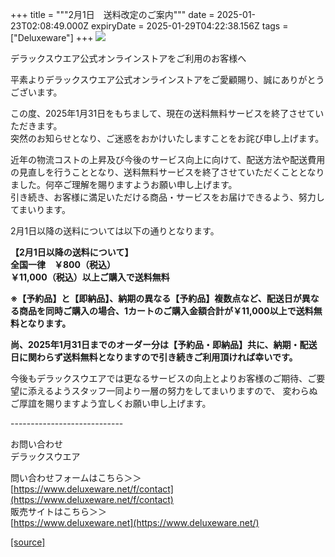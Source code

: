+++
title = """2月1日　送料改定のご案内"""
date = 2025-01-23T02:08:49.000Z
expiryDate = 2025-01-29T04:22:38.156Z
tags = ["Deluxeware"]
+++
**[![](https://stat.ameba.jp/user_images/20250123/10/deluxeware/b8/5d/j/o0800080015536176342.jpg)](https://stat.ameba.jp/user_images/20250123/10/deluxeware/b8/5d/j/o0800080015536176342.jpg)**

デラックスウエア公式オンラインストアをご利用のお客様へ  
  
  
平素よりデラックスウエア公式オンラインストアをご愛顧賜り、誠にありがとうございます。  
  
この度、2025年1月31日をもちまして、現在の送料無料サービスを終了させていただきます。  
突然のお知らせとなり、ご迷惑をおかけいたしますことをお詫び申し上げます。  
  
近年の物流コストの上昇及び今後のサービス向上に向けて、配送方法や配送費用の見直しを行うこととなり、送料無料サービスを終了させていただくこととなりました。何卒ご理解を賜りますようお願い申し上げます。  
引き続き、お客様に満足いただける商品・サービスをお届けできるよう、努力してまいります。  
  
2月1日以降の送料については以下の通りとなります。  
  
  
**【2月1日以降の送料について】**  
**全国一律　￥800（税込）  
￥11,000（税込）以上ご購入で送料無料**  
  
  
**※【予約品】と【即納品】、納期の異なる【予約品】複数点など、配送日が異なる商品を同時ご購入の場合、1カートのご購入金額合計が￥11,000以上で送料無料となります。**  
  
  
  
**尚、2025年1月31日までのオーダー分は【予約品・即納品】共に、納期・配送日に関わらず送料無料となりますので引き続きご利用頂ければ幸いです。**  
  
  
今後もデラックスウエアでは更なるサービスの向上とよりお客様のご期待、ご要望に添えるようスタッフ一同より一層の努力をしてまいりますので、 変わらぬご厚誼を賜りますよう宜しくお願い申し上げます。

\----------------------------

お問い合わせ  
デラックスウエア

問い合わせフォームはこちら＞＞  
[https://www.deluxeware.net/f/contact](https://www.deluxeware.net/f/contact)  
販売サイトはこちら＞＞  
[https://www.deluxeware.net](https://www.deluxeware.net/)

[[source]](https://ameblo.jp/deluxeware/entry-12883538135.html)
